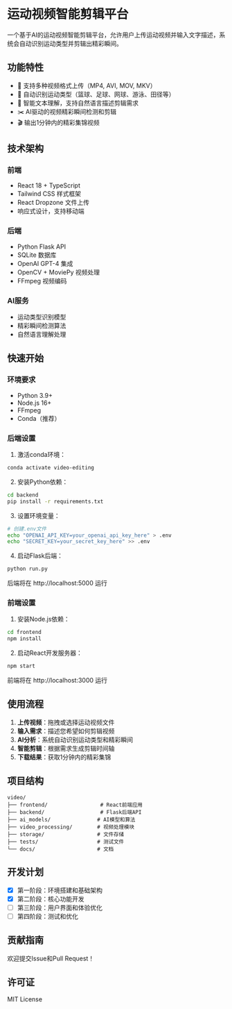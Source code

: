 # 运动视频智能剪辑平台

一个基于AI的运动视频智能剪辑平台，允许用户上传运动视频并输入文字描述，系统会自动识别运动类型并剪辑出精彩瞬间。

## 功能特性

- 🎥 支持多种视频格式上传（MP4, AVI, MOV, MKV）
- 🏀 自动识别运动类型（篮球、足球、网球、游泳、田径等）
- 📝 智能文本理解，支持自然语言描述剪辑需求
- ✂️ AI驱动的视频精彩瞬间检测和剪辑
- 🎬 输出1分钟内的精彩集锦视频

## 技术架构

### 前端
- React 18 + TypeScript
- Tailwind CSS 样式框架
- React Dropzone 文件上传
- 响应式设计，支持移动端

### 后端
- Python Flask API
- SQLite 数据库
- OpenAI GPT-4 集成
- OpenCV + MoviePy 视频处理
- FFmpeg 视频编码

### AI服务
- 运动类型识别模型
- 精彩瞬间检测算法
- 自然语言理解处理

## 快速开始

### 环境要求
- Python 3.9+
- Node.js 16+
- FFmpeg
- Conda（推荐）

### 后端设置

1. 激活conda环境：
```bash
conda activate video-editing
```

2. 安装Python依赖：
```bash
cd backend
pip install -r requirements.txt
```

3. 设置环境变量：
```bash
# 创建.env文件
echo "OPENAI_API_KEY=your_openai_api_key_here" > .env
echo "SECRET_KEY=your_secret_key_here" >> .env
```

4. 启动Flask后端：
```bash
python run.py
```

后端将在 http://localhost:5000 运行

### 前端设置

1. 安装Node.js依赖：
```bash
cd frontend
npm install
```

2. 启动React开发服务器：
```bash
npm start
```

前端将在 http://localhost:3000 运行

## 使用流程

1. **上传视频**：拖拽或选择运动视频文件
2. **输入需求**：描述您希望如何剪辑视频
3. **AI分析**：系统自动识别运动类型和精彩瞬间
4. **智能剪辑**：根据需求生成剪辑时间轴
5. **下载结果**：获取1分钟内的精彩集锦

## 项目结构

```
video/
├── frontend/                 # React前端应用
├── backend/                  # Flask后端API
├── ai_models/               # AI模型和算法
├── video_processing/        # 视频处理模块
├── storage/                 # 文件存储
├── tests/                   # 测试文件
└── docs/                    # 文档
```

## 开发计划

- [x] 第一阶段：环境搭建和基础架构
- [x] 第二阶段：核心功能开发
- [ ] 第三阶段：用户界面和体验优化
- [ ] 第四阶段：测试和优化

## 贡献指南

欢迎提交Issue和Pull Request！

## 许可证

MIT License
